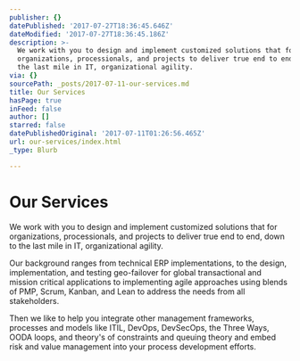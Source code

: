 ```yaml
---
publisher: {}
datePublished: '2017-07-27T18:36:45.646Z'
dateModified: '2017-07-27T18:36:45.186Z'
description: >-
  We work with you to design and implement customized solutions that for
  organizations, processionals, and projects to deliver true end to end, down to
  the last mile in IT, organizational agility.
via: {}
sourcePath: _posts/2017-07-11-our-services.md
title: Our Services
hasPage: true
inFeed: false
author: []
starred: false
datePublishedOriginal: '2017-07-11T01:26:56.465Z'
url: our-services/index.html
_type: Blurb

---
```

# Our Services

We work with you to design and implement customized solutions that for organizations, processionals, and projects to deliver true end to end, down to the last mile in IT, organizational agility.

Our background ranges from technical ERP implementations, to the design, implementation, and testing geo-failover for global transactional and mission critical applications to implementing agile approaches using blends of PMP, Scrum, Kanban, and Lean to address the needs from all stakeholders.

Then we like to help you integrate other management frameworks, processes and models like ITIL, DevOps, DevSecOps, the Three Ways, OODA loops, and theory's of constraints and queuing theory and embed risk and value management into your process development efforts.